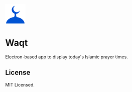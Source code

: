 <img src="/build/icon.png?raw=true" align="centre" height="64" width="64">

# Waqt

Electron-based app to display today's Islamic prayer times.

## License
MIT Licensed.

